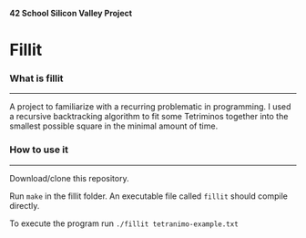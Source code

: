 **42 School Silicon Valley Project**

# Fillit

### What is fillit
-----------------------
A project to familiarize with a recurring problematic in programming. I used a recursive backtracking algorithm to fit some Tetriminos together into the smallest possible
square in the minimal amount of time.


### How to use it
-----------------------
Download/clone this repository.

Run `make` in the fillit folder. An executable file called `fillit` should compile directly.

To execute the program run
`./fillit tetranimo-example.txt` 


